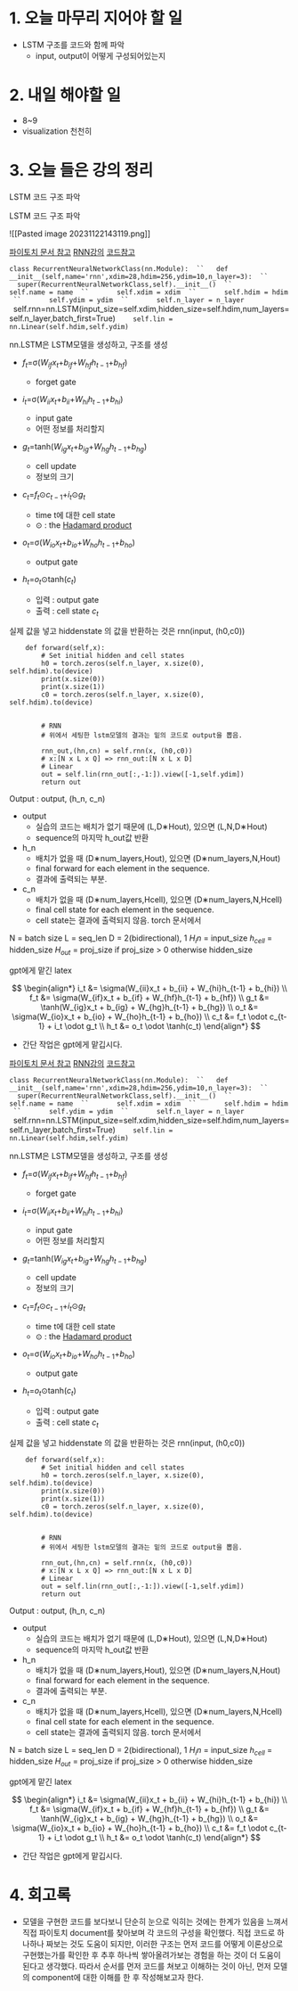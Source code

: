 
# 1. 오늘 마무리 지어야 할 일
- LSTM 구조를 코드와 함께 파악
	- input, output이 어떻게 구성되어있는지

# 2. 내일 해야할 일
- 8~9
- visualization 천천히


# 3. 오늘 들은 강의 정리
LSTM 코드 구조 파악

LSTM 코드 구조 파악

![[Pasted image 20231122143119.png]]

[파이토치 문서 참고](https://pytorch.org/docs/stable/generated/torch.nn.LSTM.html#torch.nn.LSTM)
[RNN강의](https://colab.research.google.com/drive/1pLi_4IEdG8kg_kufn-b3Pcj6PxRjE_Sj#scrollTo=fXbdiXiZPYIN)
[코드참고](https://colab.research.google.com/drive/1dPq0TdMKOJ5Z7mUFYvGMYJdAwUcjiXTh)

`class RecurrentNeuralNetworkClass(nn.Module):
 ``   def __init__(self,name='rnn',xdim=28,hdim=256,ydim=10,n_layer=3):
 ``       super(RecurrentNeuralNetworkClass,self).__init__()
 ``      self.name = name
 ``       self.xdim = xdim
 ``       self.hdim = hdim
 ``       self.ydim = ydim
 ``       self.n_layer = n_layer 
       `self.rnn=nn.LSTM(input_size=self.xdim,hidden_size=self.hdim,num_layers=self.n_layer,batch_first=True)
       `self.lin = nn.Linear(self.hdim,self.ydim)`

nn.LSTM은 LSTM모델을 생성하고, 구조를 생성

- $f_t$​=σ($W_{if}$$​x_t​$+$b_{if}$​+$W_{hf}​$$h_{t−1}$​+$b_{hf}$​)
	- forget gate
- $i_t$​=σ($W_{ii}$$​x_t$​+$b_{ii}$​+$W_{hi}$​$h_{t−1​}$+$b_{hi}$​)
	- input gate
	- 어떤 정보를 처리할지
- $g_t$​=tanh($W_{ig}$​$x_t$​+$b_{ig}$​+$W_{hg}$$​h_{t−1}$​+$b_{hg}$​)
	- cell update
	- 정보의 크기
- $c_t$​=$f_t$​⊙$c_{t-1}$​+$i_t​$⊙$g_t$
	- time t에 대한 cell state
	- ⊙ : the [Hadamard product](https://en.wikipedia.org/wiki/Hadamard_product_(matrices))
	
- $o_t$​=σ($W_{io}$​$x_t$​+$b_{io}$​+$W_{ho}​$$h_{t−1}​$+$b_{ho}$​)
	- output gate
- $h_t$​=$o_t$​⊙tanh($c_t$​)​
	- 입력 : output gate
	- 출력 : cell state $c_t$


실제 값을 넣고 hiddenstate 의 값을 반환하는 것은 rnn(input, (h0,c0))
```
    def forward(self,x):
        # Set initial hidden and cell states
        h0 = torch.zeros(self.n_layer, x.size(0), self.hdim).to(device)
        print(x.size(0))
        print(x.size(1))
        c0 = torch.zeros(self.n_layer, x.size(0), self.hdim).to(device)

        
        # RNN
        # 위에서 세팅한 lstm모델의 결과는 밑의 코드로 output을 뽑음.
      
		rnn_out,(hn,cn) = self.rnn(x, (h0,c0))
        # x:[N x L x Q] => rnn_out:[N x L x D]
        # Linear
        out = self.lin(rnn_out[:,-1:]).view([-1,self.ydim])
        return out

```
Output : output, (h_n, c_n)
- output
	- 실습의 코드는 배치가 없기 때문에 (L,D∗Hout), 있으면 (L,N,D∗Hout)
	- sequence의 마지막 h_out값 반환
- h_n
	- 배치가 없을 때 (D∗num_layers,Hout​), 있으면 (D∗num_layers,N,Hout​)
	- final forward for each element in the sequence.
	- 결과에 출력되는 부분.
- c_n
	- 배치가 없을 때  (D∗num_layers,Hcell), 있으면 (D∗num_layers,N,Hcell)
	- final cell state for each element in the sequence.
	- cell state는 결과에 출력되지 않음.
torch 문서에서 

N = batch size
L = seq_len
D = 2(bidirectional), 1
$H_in$ = input_size
$h_{cell}$ = hidden_size
$H_{out}$ = proj_size if proj_size > 0 otherwise hidden_size


gpt에게 맡긴 latex


$$
\begin{align*}
i_t &= \sigma(W_{ii}x_t + b_{ii} + W_{hi}h_{t-1} + b_{hi}) \\
f_t &= \sigma(W_{if}x_t + b_{if} + W_{hf}h_{t-1} + b_{hf}) \\
g_t &= \tanh(W_{ig}x_t + b_{ig} + W_{hg}h_{t-1} + b_{hg}) \\
o_t &= \sigma(W_{io}x_t + b_{io} + W_{ho}h_{t-1} + b_{ho}) \\
c_t &= f_t \odot c_{t-1} + i_t \odot g_t \\
h_t &= o_t \odot \tanh(c_t)
\end{align*}
$$
- 간단 작업은 gpt에게 맡깁시다.


[파이토치 문서 참고](https://pytorch.org/docs/stable/generated/torch.nn.LSTM.html#torch.nn.LSTM)
[RNN강의](https://colab.research.google.com/drive/1pLi_4IEdG8kg_kufn-b3Pcj6PxRjE_Sj#scrollTo=fXbdiXiZPYIN)
[코드참고](https://colab.research.google.com/drive/1dPq0TdMKOJ5Z7mUFYvGMYJdAwUcjiXTh)

`class RecurrentNeuralNetworkClass(nn.Module):
 ``   def __init__(self,name='rnn',xdim=28,hdim=256,ydim=10,n_layer=3):
 ``       super(RecurrentNeuralNetworkClass,self).__init__()
 ``      self.name = name
 ``       self.xdim = xdim
 ``       self.hdim = hdim
 ``       self.ydim = ydim
 ``       self.n_layer = n_layer 
       `self.rnn=nn.LSTM(input_size=self.xdim,hidden_size=self.hdim,num_layers=self.n_layer,batch_first=True)
       `self.lin = nn.Linear(self.hdim,self.ydim)`

nn.LSTM은 LSTM모델을 생성하고, 구조를 생성

- $f_t$​=σ($W_{if}$$​x_t​$+$b_{if}$​+$W_{hf}​$$h_{t−1}$​+$b_{hf}$​)
	- forget gate
- $i_t$​=σ($W_{ii}$$​x_t$​+$b_{ii}$​+$W_{hi}$​$h_{t−1​}$+$b_{hi}$​)
	- input gate
	- 어떤 정보를 처리할지
- $g_t$​=tanh($W_{ig}$​$x_t$​+$b_{ig}$​+$W_{hg}$$​h_{t−1}$​+$b_{hg}$​)
	- cell update
	- 정보의 크기
- $c_t$​=$f_t$​⊙$c_{t-1}$​+$i_t​$⊙$g_t$
	- time t에 대한 cell state
	- ⊙ : the [Hadamard product](https://en.wikipedia.org/wiki/Hadamard_product_(matrices))
	
- $o_t$​=σ($W_{io}$​$x_t$​+$b_{io}$​+$W_{ho}​$$h_{t−1}​$+$b_{ho}$​)
	- output gate
- $h_t$​=$o_t$​⊙tanh($c_t$​)​
	- 입력 : output gate
	- 출력 : cell state $c_t$


실제 값을 넣고 hiddenstate 의 값을 반환하는 것은 rnn(input, (h0,c0))
```
    def forward(self,x):
        # Set initial hidden and cell states
        h0 = torch.zeros(self.n_layer, x.size(0), self.hdim).to(device)
        print(x.size(0))
        print(x.size(1))
        c0 = torch.zeros(self.n_layer, x.size(0), self.hdim).to(device)

        
        # RNN
        # 위에서 세팅한 lstm모델의 결과는 밑의 코드로 output을 뽑음.
      
		rnn_out,(hn,cn) = self.rnn(x, (h0,c0))
        # x:[N x L x Q] => rnn_out:[N x L x D]
        # Linear
        out = self.lin(rnn_out[:,-1:]).view([-1,self.ydim])
        return out

```
Output : output, (h_n, c_n)
- output
	- 실습의 코드는 배치가 없기 때문에 (L,D∗Hout), 있으면 (L,N,D∗Hout)
	- sequence의 마지막 h_out값 반환
- h_n
	- 배치가 없을 때 (D∗num_layers,Hout​), 있으면 (D∗num_layers,N,Hout​)
	- final forward for each element in the sequence.
	- 결과에 출력되는 부분.
- c_n
	- 배치가 없을 때  (D∗num_layers,Hcell), 있으면 (D∗num_layers,N,Hcell)
	- final cell state for each element in the sequence.
	- cell state는 결과에 출력되지 않음.
torch 문서에서 

N = batch size
L = seq_len
D = 2(bidirectional), 1
$H_in$ = input_size
$h_{cell}$ = hidden_size
$H_{out}$ = proj_size if proj_size > 0 otherwise hidden_size


gpt에게 맡긴 latex


$$
\begin{align*}
i_t &= \sigma(W_{ii}x_t + b_{ii} + W_{hi}h_{t-1} + b_{hi}) \\
f_t &= \sigma(W_{if}x_t + b_{if} + W_{hf}h_{t-1} + b_{hf}) \\
g_t &= \tanh(W_{ig}x_t + b_{ig} + W_{hg}h_{t-1} + b_{hg}) \\
o_t &= \sigma(W_{io}x_t + b_{io} + W_{ho}h_{t-1} + b_{ho}) \\
c_t &= f_t \odot c_{t-1} + i_t \odot g_t \\
h_t &= o_t \odot \tanh(c_t)
\end{align*}
$$
- 간단 작업은 gpt에게 맡깁시다.

# 4. 회고록
- 모델을 구현한 코드를 보다보니 단순히 눈으로 익히는 것에는 한계가 있음을 느껴서 직접 파이토치 document를 찾아보며 각 코드의 구성을 확인했다. 직접 코드로 하나하나 짜보는 것도 도움이 되지만, 이러한 구조는 먼저 코드를 어떻게 이론상으로 구현했는가를 확인한 후 추후 하나씩 쌓아올려가보는 경험을 하는 것이 더 도움이 된다고 생각했다. 따라서 순서를 먼저 코드를 쳐보고 이해하는 것이 아닌, 먼저 모델의 component에 대한 이해를 한 후 작성해보고자 한다.